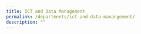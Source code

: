 ```yaml
---
title: ICT and Data Management
permalink: /departments/ict-and-data-manangement/
description: ""
---
```

